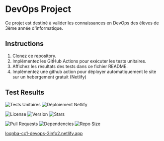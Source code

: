 # DevOps Project

Ce projet est destiné à valider les connaissances en DevOps des élèves de 3ème année d'informatique.

## Instructions

1. Clonez ce repository.
2. Implémentez les GitHub Actions pour exécuter les tests unitaires.
3. Affichez les résultats des tests dans ce fichier README.
4. Implémentez une github action pour déployer automatiquement le site sur un hebergement gratuit (Netlify)

## Test Results



![Tests Unitaires](https://github.com/loqnba/CC1-DEVOPS-3INFO2/actions/workflows/ci.yml/badge.svg?branch=main)
![Déploiement Netlify](https://github.com/loqnba/CC1-DEVOPS-3INFO2/actions/workflows/deploy.yml/badge.svg?branch=main)


![License](https://img.shields.io/github/license/loqnba/CC1-DEVOPS-3INFO2)
![Version](https://img.shields.io/github/package-json/v/loqnba/CC1-DEVOPS-3INFO2)
![Stars](https://img.shields.io/github/stars/loqnba/CC1-DEVOPS-3INFO2)

![Pull Requests](https://img.shields.io/github/issues-pr/loqnba/CC1-DEVOPS-3INFO2)
![Dependencies](https://img.shields.io/librariesio/github/loqnba/CC1-DEVOPS-3INFO2)
![Repo Size](https://img.shields.io/github/repo-size/loqnba/CC1-DEVOPS-3INFO2)


[loqnba-cc1-devops-3info2.netlify.app](https://loqnba-cc1-devops-3info2.netlify.app)

